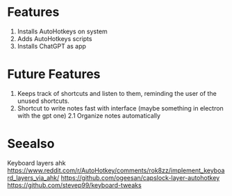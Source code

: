 # Features
1. Installs AutoHotkeys on system
2. Adds AutoHotkeys scripts
4. Installs ChatGPT as app

# Future Features
1. Keeps track of shortcuts and listen to them, reminding the user of the unused shortcuts.
2. Shortcut to write notes fast with interface (maybe something in electron with the gpt one)
2.1 Organize notes automatically
  
# Seealso

Keyboard layers ahk 
https://www.reddit.com/r/AutoHotkey/comments/rok8zz/implement_keyboard_layers_via_ahk/
https://github.com/ogeesan/capslock-layer-autohotkey
https://github.com/stevep99/keyboard-tweaks
